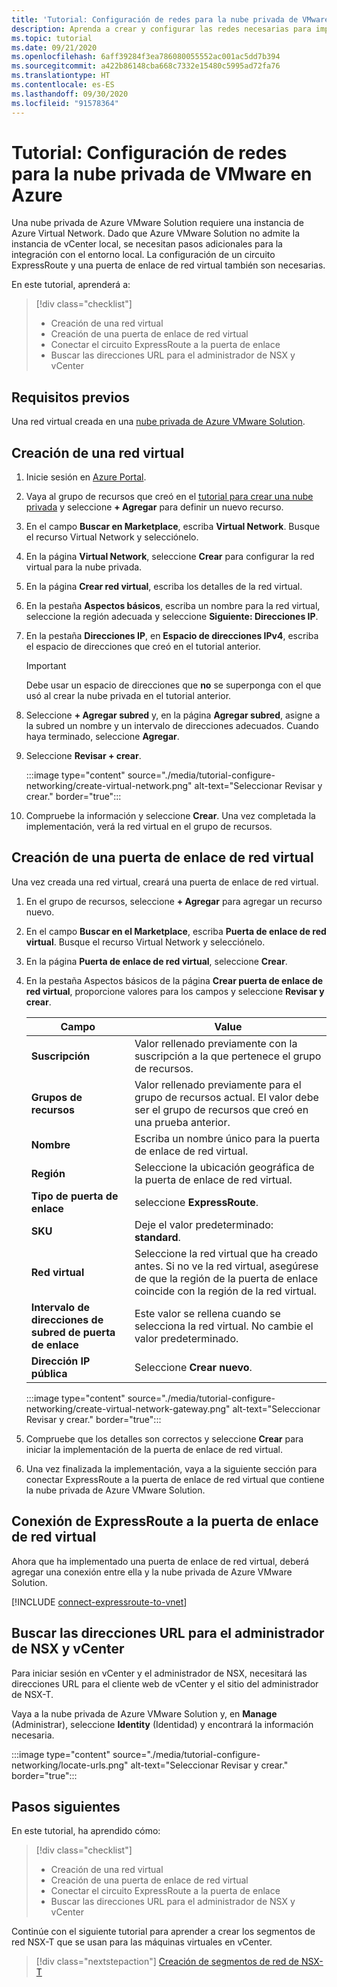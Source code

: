 ```yaml
---
title: 'Tutorial: Configuración de redes para la nube privada de VMware en Azure'
description: Aprenda a crear y configurar las redes necesarias para implementar una nube privada en Azure.
ms.topic: tutorial
ms.date: 09/21/2020
ms.openlocfilehash: 6aff39284f3ea786080055552ac001ac5dd7b394
ms.sourcegitcommit: a422b86148cba668c7332e15480c5995ad72fa76
ms.translationtype: HT
ms.contentlocale: es-ES
ms.lasthandoff: 09/30/2020
ms.locfileid: "91578364"
---
```

# <a name="tutorial-configure-networking-for-your-vmware-private-cloud-in-azure"></a>Tutorial: Configuración de redes para la nube privada de VMware en Azure

Una nube privada de Azure VMware Solution requiere una instancia de Azure Virtual Network. Dado que Azure VMware Solution no admite la instancia de vCenter local, se necesitan pasos adicionales para la integración con el entorno local. La configuración de un circuito ExpressRoute y una puerta de enlace de red virtual también son necesarias.

En este tutorial, aprenderá a:

> [!div class="checklist"]
> * Creación de una red virtual
> * Creación de una puerta de enlace de red virtual
> * Conectar el circuito ExpressRoute a la puerta de enlace
> * Buscar las direcciones URL para el administrador de NSX y vCenter

## <a name="prerequisites"></a>Requisitos previos 
Una red virtual creada en una [nube privada de Azure VMware Solution](tutorial-create-private-cloud.md). 

## <a name="create-a-virtual-network"></a>Creación de una red virtual

1. Inicie sesión en [Azure Portal](https://portal.azure.com).

1. Vaya al grupo de recursos que creó en el [tutorial para crear una nube privada](tutorial-create-private-cloud.md) y seleccione **+ Agregar** para definir un nuevo recurso. 

1. En el campo **Buscar en Marketplace**, escriba **Virtual Network**. Busque el recurso Virtual Network y selecciónelo.

1. En la página **Virtual Network**, seleccione **Crear** para configurar la red virtual para la nube privada.

1. En la página **Crear red virtual**, escriba los detalles de la red virtual.

1. En la pestaña **Aspectos básicos**, escriba un nombre para la red virtual, seleccione la región adecuada y seleccione **Siguiente: Direcciones IP**.

1. En la pestaña **Direcciones IP**, en **Espacio de direcciones IPv4**, escriba el espacio de direcciones que creó en el tutorial anterior.

   > [!IMPORTANT]
   > Debe usar un espacio de direcciones que **no** se superponga con el que usó al crear la nube privada en el tutorial anterior.

1. Seleccione **+ Agregar subred** y, en la página **Agregar subred**, asigne a la subred un nombre y un intervalo de direcciones adecuados. Cuando haya terminado, seleccione **Agregar**.

1. Seleccione **Revisar + crear**.

   :::image type="content" source="./media/tutorial-configure-networking/create-virtual-network.png" alt-text="Seleccionar Revisar y crear." border="true":::

1. Compruebe la información y seleccione **Crear**. Una vez completada la implementación, verá la red virtual en el grupo de recursos.

## <a name="create-a-virtual-network-gateway"></a>Creación de una puerta de enlace de red virtual

Una vez creada una red virtual, creará una puerta de enlace de red virtual.

1. En el grupo de recursos, seleccione **+ Agregar** para agregar un recurso nuevo.

1. En el campo **Buscar en el Marketplace**, escriba **Puerta de enlace de red virtual**. Busque el recurso Virtual Network y selecciónelo.

1. En la página **Puerta de enlace de red virtual**, seleccione **Crear**.

1. En la pestaña Aspectos básicos de la página **Crear puerta de enlace de red virtual**, proporcione valores para los campos y seleccione **Revisar y crear**. 

   | Campo | Value |
   | --- | --- |
   | **Suscripción** | Valor rellenado previamente con la suscripción a la que pertenece el grupo de recursos. |
   | **Grupos de recursos** | Valor rellenado previamente para el grupo de recursos actual. El valor debe ser el grupo de recursos que creó en una prueba anterior. |
   | **Nombre** | Escriba un nombre único para la puerta de enlace de red virtual. |
   | **Región** | Seleccione la ubicación geográfica de la puerta de enlace de red virtual. |
   | **Tipo de puerta de enlace** | seleccione **ExpressRoute**. |
   | **SKU** | Deje el valor predeterminado: **standard**. |
   | **Red virtual** | Seleccione la red virtual que ha creado antes. Si no ve la red virtual, asegúrese de que la región de la puerta de enlace coincide con la región de la red virtual. |
   | **Intervalo de direcciones de subred de puerta de enlace** | Este valor se rellena cuando se selecciona la red virtual. No cambie el valor predeterminado. |
   | **Dirección IP pública** | Seleccione **Crear nuevo**. |

   :::image type="content" source="./media/tutorial-configure-networking/create-virtual-network-gateway.png" alt-text="Seleccionar Revisar y crear." border="true":::

1. Compruebe que los detalles son correctos y seleccione **Crear** para iniciar la implementación de la puerta de enlace de red virtual. 
1. Una vez finalizada la implementación, vaya a la siguiente sección para conectar ExpressRoute a la puerta de enlace de red virtual que contiene la nube privada de Azure VMware Solution.

## <a name="connect-expressroute-to-the-virtual-network-gateway"></a>Conexión de ExpressRoute a la puerta de enlace de red virtual

Ahora que ha implementado una puerta de enlace de red virtual, deberá agregar una conexión entre ella y la nube privada de Azure VMware Solution.

[!INCLUDE [connect-expressroute-to-vnet](includes/connect-expressroute-vnet.md)]


## <a name="locate-the-urls-for-vcenter-and-nsx-manager"></a>Buscar las direcciones URL para el administrador de NSX y vCenter

Para iniciar sesión en vCenter y el administrador de NSX, necesitará las direcciones URL para el cliente web de vCenter y el sitio del administrador de NSX-T. 

Vaya a la nube privada de Azure VMware Solution y, en **Manage** (Administrar), seleccione **Identity** (Identidad) y encontrará la información necesaria.

:::image type="content" source="./media/tutorial-configure-networking/locate-urls.png" alt-text="Seleccionar Revisar y crear." border="true":::

## <a name="next-steps"></a>Pasos siguientes

En este tutorial, ha aprendido cómo:

> [!div class="checklist"]
> * Creación de una red virtual
> * Creación de una puerta de enlace de red virtual
> * Conectar el circuito ExpressRoute a la puerta de enlace
> * Buscar las direcciones URL para el administrador de NSX y vCenter

Continúe con el siguiente tutorial para aprender a crear los segmentos de red NSX-T que se usan para las máquinas virtuales en vCenter.

> [!div class="nextstepaction"]
> [Creación de segmentos de red de NSX-T](tutorial-nsx-t-network-segment.md)